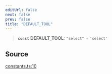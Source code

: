 ```yaml
---
editUrl: false
next: false
prev: false
title: "DEFAULT_TOOL"
---
```


> **`const`** **DEFAULT\_TOOL**: `"select"` = `'select'`

## Source

[constants.ts:10](https://github.com/nodenogg-in/alpha-p2p/blob/bce45d3dc78f9a00957a766d70c8bb1a066ebf43/packages/infinitykit/src/constants.ts#L10)
